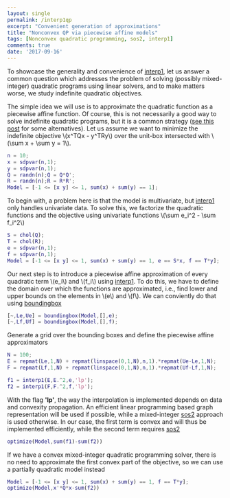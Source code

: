 ```yaml
---
layout: single
permalink: /interp1qp
excerpt: "Convenient generation of approximations"
title: "Nonconvex QP via piecewise affine models"
tags: [Nonconvex quadratic programming, sos2, interp1]
comments: true
date: '2017-09-16'
---
```


To showcase the generality and convenience of [interp1](/command/interp1), let us answer a common question which addresses the problem of solving (possibly mixed-integer) quadratic programs using linear solvers, and to make matters worse, we study indefinite quadratic objectives.

The simple idea we will use is to approximate the quadratic function as a piecewise affine function. Of course, this is not necessarily a good way to solve indefinite quadratic programs, but it is a common strategy ([see this post](/example/nonconvexquadraticprogramming) for some alternatives). Let us assume we want to minimize the indefinite objective \\(x^TQx - y^TRy\\) over the unit-box intersected with \\(\sum x + \sum y = 1\\).

````matlab
n = 10;
x = sdpvar(n,1);
y = sdpvar(n,1);
Q = randn(n);Q = Q*Q';
R = randn(n);R = R*R';
Model = [-1 <= [x y] <= 1, sum(x) + sum(y) == 1];
````

To begin with, a problem here is that the model is multivariate, but [interp1](/command/interp1) only handles univariate data. To solve this, we factorize the quadratic functions and the objective using univariate functions \\(\sum e_i^2 - \sum f_i^2\\)
````matlab
S = chol(Q);
T = chol(R);
e = sdpvar(n,1);
f = sdpvar(n,1);
Model = [-1 <= [x y] <= 1, sum(x) + sum(y) == 1, e == S*x, f == T*y];
````

Our next step is to introduce a piecewise affine approximation of every quadratic term \\(e_i\\) and \\(f_i\\) using [interp1](command/interp1). To do this, we have to define the domain over which the functions are approximated, i.e., find lower and upper bounds on the elements in \\(e\\) and \\(f\\). We can conviently do that using [boundingbox](/command/boundingbox)

````matlab
[~,Le,Ue] = boundingbox(Model,[],e);
[~,Lf,Uf] = boundingbox(Model,[],f);
````

Generate a grid over the bounding boxes and define the piecewise affine approximators

````matlab
N = 100;
E = repmat(Le,1,N) + repmat(linspace(0,1,N),n,1).*repmat(Ue-Le,1,N);
F = repmat(Lf,1,N) + repmat(linspace(0,1,N),n,1).*repmat(Uf-Lf,1,N);

f1 = interp1(E,E.^2,e,'lp');
f2 = interp1(F,F.^2,f,'lp');
````

With the flag **'lp'**, the way the interpolation is implemented depends on data and convexity propagation. An efficient linear programming based graph representation will be used if possible, while a mixed-integer [sos2](/command/sos2) approach is used otherwise. In our case, the first term is convex and will thus be implemented efficiently, while the second term requires  [sos2](/commandsos2)

````matlab
optimize(Model,sum(f1)-sum(f2))
````

If we have a convex mixed-integer quadratic programming solver, there is no need to approximate the first convex part of the objective, so we can use a partially quadratic model instead
````matlab
Model = [-1 <= [x y] <= 1, sum(x) + sum(y) == 1, f == T*y];
optimize(Model,x'*Q*x-sum(f2))
````
